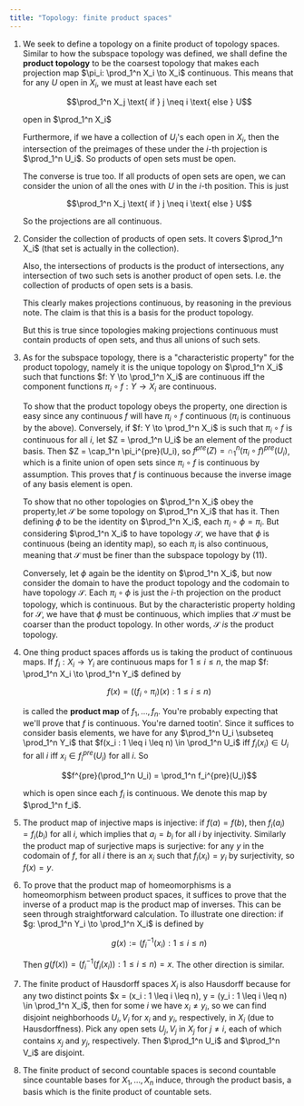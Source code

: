 ```yaml
---
title: "Topology: finite product spaces"
---
```


1. We seek to define a topology on a finite product of topology spaces. Similar to how the subspace topology was defined, we shall define the **product topology** to be the coarsest topology that makes each projection map $\pi_i: \prod_1^n X_i \to X_i$ continuous. This means that for any $U$ open in $X_i$, we must at least have each set

    $$\prod_1^n X_j \text{ if } j \neq i \text{ else } U$$

    open in $\prod_1^n X_i$

    Furthermore, if we have a collection of $U_i$'s each open in $X_i$, then the intersection of the preimages of these under the $i$-th projection is $\prod_1^n U_i$. So products of open sets must be open.

    The converse is true too. If all products of open sets are open, we can consider the union of all the ones with $U$ in the $i$-th position. This is just

    $$\prod_1^n X_j \text{ if } j \neq i \text{ else } U$$

    So the projections are all continuous.

2. Consider the collection of products of open sets. It covers $\prod_1^n X_i$ (that set is actually in the collection).

    Also, the intersections of products is the product of intersections, any intersection of two such sets is another product of open sets. I.e. the collection of products of open sets is a basis.

    This clearly makes projections continuous, by reasoning in the previous note. The claim is that this is a basis for the product topology.

    But this is true since topologies making projections continuous must contain products of open sets, and thus all unions of such sets.

3. As for the subspace topology, there is a "characteristic property" for the product topology, namely it is the unique topology on $\prod_1^n X_i$ such that functions $f: Y \to \prod_1^n X_i$ are continuous iff the component functions $\pi_i \circ f: Y \to X_i$ are continuous.

    To show that the product topology obeys the property, one direction is easy since any continuous $f$ will have $\pi_i \circ f$ continuous ($\pi_i$ is continuous by the above). Conversely, if $f: Y \to \prod_1^n X_i$ is such that $\pi_i \circ f$ is continuous for all $i$, let $Z = \prod_1^n U_i$ be an element of the product basis. Then $Z = \cap_1^n \pi_i^{pre}(U_i), so $f^{pre}(Z) = \cap_1^n (\pi_i \circ f)^{pre}(U_i)$, which is a finite union of open sets since $\pi_i \circ f$ is continuous by assumption. This proves that $f$ is continuous because the inverse image of any basis element is open.

    To show that no other topologies on $\prod_1^n X_i$ obey the property,let $\mathcal{S}$ be some topology on $\prod_1^n X_i$ that has it. Then defining $\phi$ to be the identity on $\prod_1^n X_i$, each $\pi_i \circ \phi = \pi_i$. But considering $\prod_1^n X_i$ to have topology $\mathcal{S}$, we have that $\phi$ is continuous (being an identity map), so each $\pi_i$ is also continuous, meaning that $\mathcal{S}$ must be finer than the subspace topology by (11).

    Conversely, let $\phi$ again be the identity on $\prod_1^n X_i$, but now consider the domain to have the product topology and the codomain to have topology $\mathcal{S}$. Each $\pi_i \circ \phi$ is just the $i$-th projection on the product topology, which is continuous. But by the characteristic property holding for $\mathcal{S}$, we have that $\phi$ must be continuous, which implies that $\mathcal{S}$ must be coarser than the product topology. In other words, $\mathcal{S}$ *is* the product topology.

4. One thing product spaces affords us is taking the product of continuous maps. If $f_i: X_i \to Y_i$ are continuous maps for $1 \leq i \leq n$, the map $f: \prod_1^n X_i \to \prod_1^n Y_i$ defined by

    $$f(x) = ((f_i \circ \pi_i)(x) : 1 \leq i \leq n)$$

    is called the **product map** of $f_1, \ldots, f_n$. You're probably expecting that we'll prove that $f$ is continuous. You're darned tootin'. Since it suffices to consider basis elements, we have for any $\prod_1^n U_i \subseteq \prod_1^n Y_i$ that $f(x_i : 1 \leq i \leq n) \in \prod_1^n U_i$ iff $f_i(x_i) \in U_i$ for all $i$ iff $x_i \in f_i^{pre}(U_i)$ for all $i$. So 

    $$f^{pre}(\prod_1^n U_i) = \prod_1^n f_i^{pre}(U_i)$$

    which is open since each $f_i$ is continuous. We denote this map by $\prod_1^n f_i$.

5. The product map of injective maps is injective: if $f(a) = f(b)$, then $f_i(a_i) = f_i(b_i)$ for all $i$, which implies that $a_i = b_i$ for all $i$ by injectivity. Similarly the product map of surjective maps is surjective: for any $y$ in the codomain of $f$, for all $i$ there is an $x_i$ such that $f_i(x_i) = y_i$ by surjectivity, so $f(x) = y$.

6. To prove that the product map of homeomorphisms is a homeomorphism between product spaces, it suffices to prove that the inverse of a product map is the product map of inverses. This can be seen through straightforward calculation. To illustrate one direction: if $g: \prod_1^n Y_i \to \prod_1^n X_i$ is defined by

    $$g(x) := (f_i^{-1}(x_i) : 1 \leq i \leq n)$$

    Then $g(f(x)) = (f_i^{-1}(f_i(x_i)) : 1 \leq i \leq n) = x$. The other direction is similar.

7. The finite product of Hausdorff spaces $X_i$ is also Hausdorff because for any two distinct points $x = (x_i : 1 \leq i \leq n), y = (y_i : 1 \leq i \leq n) \in \prod_1^n X_i$, then for some $i$ we have $x_i \neq y_i$, so we can find disjoint neighborhoods $U_i, V_i$ for $x_i$ and $y_i$, respectively, in $X_i$ (due to Hausdorffness). Pick any open sets $U_j, V_j$ in $X_j$ for $j \neq i$, each of which contains $x_j$ and $y_j$, respectively. Then $\prod_1^n U_i$ and $\prod_1^n V_i$ are disjoint.

8. The finite product of second countable spaces is second countable since countable bases for $X_1, \ldots, X_n$ induce, through the product basis, a basis which is the finite product of countable sets.
